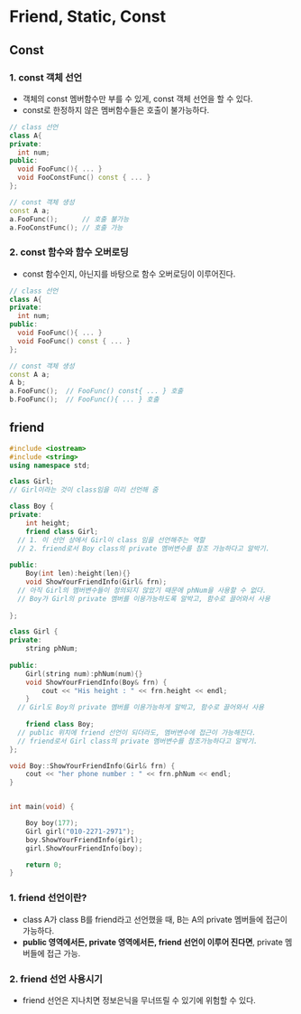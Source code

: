 # Friend, Static, Const

## Const

### 1. const 객체 선언
  - 객체의 const 멤버함수만 부를 수 있게, const 객체 선언을 할 수 있다.
  - const로 한정하지 않은 멤버함수들은 호출이 불가능하다.
```cpp
// class 선언
class A{
private:
  int num;
public:
  void FooFunc(){ ... }
  void FooConstFunc() const { ... }
};

// const 객체 생성
const A a;
a.FooFunc();      // 호출 불가능
a.FooConstFunc(); // 호출 가능
```

### 2. const 함수와 함수 오버로딩
  - const 함수인지, 아닌지를 바탕으로 함수 오버로딩이 이루어진다.
```cpp
// class 선언
class A{
private:
  int num;
public:
  void FooFunc(){ ... }
  void FooFunc() const { ... }
};

// const 객체 생성
const A a;
A b;
a.FooFunc();  // FooFunc() const{ ... } 호출
b.FooFunc();  // FooFunc(){ ... } 호출
```

## friend

```cpp
#include <iostream>
#include <string>
using namespace std;

class Girl;
// Girl이라는 것이 class임을 미리 선언해 줌

class Boy {
private:
	int height;
	friend class Girl;
  // 1. 이 선언 상에서 Girl이 class 임을 선언해주는 역할
  // 2. friend로서 Boy class의 private 멤버변수를 참조 가능하다고 알박기.
  
public:
	Boy(int len):height(len){}
	void ShowYourFriendInfo(Girl& frn);	
  // 아직 Girl의 멤버변수들이 정의되지 않았기 때문에 phNum을 사용할 수 없다.
  // Boy가 Girl의 private 멤버를 이용가능하도록 알박고, 함수로 끌어와서 사용
  
};

class Girl {
private:
	string phNum;
  
public:
	Girl(string num):phNum(num){}
	void ShowYourFriendInfo(Boy& frn) {
		cout << "His height : " << frn.height << endl;
	}
  // Girl도 Boy의 private 멤버를 이용가능하게 알박고, 함수로 끌어와서 사용
  
	friend class Boy;	
  // public 위치에 friend 선언이 되더라도, 멤버변수에 접근이 가능해진다.
  // friend로서 Girl class의 private 멤버변수를 참조가능하다고 알박기.
};

void Boy::ShowYourFriendInfo(Girl& frn) {
	cout << "her phone number : " << frn.phNum << endl;
}


int main(void) {

	Boy boy(177);
	Girl girl("010-2271-2971");
	boy.ShowYourFriendInfo(girl);
	girl.ShowYourFriendInfo(boy);

	return 0;
}
```

### 1. friend 선언이란?
  - class A가 class B를 friend라고 선언했을 때, B는 A의 private 멤버들에 접근이 가능하다.
  - **public 영역에서든, private 영역에서든, friend 선언이 이루어 진다면**, private 멤버들에 접근 가능.
  
### 2. friend 선언 사용시기
  - friend 선언은 지나치면 정보은닉을 무너뜨릴 수 있기에 위험할 수 있다.
